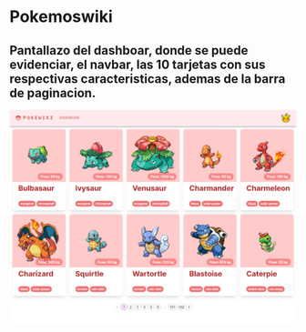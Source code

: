 # Pokemoswiki

## Pantallazo del dashboar, donde se puede evidenciar, el navbar, las 10 tarjetas con sus respectivas caracteristicas, ademas de la barra de paginacion.
![](https://github.com/Fuladev/pokemonwiki/blob/main/public/dashboard.jpg)
